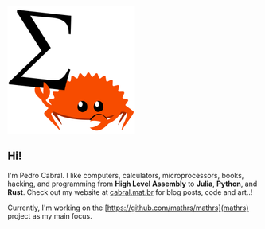 <img src="https://raw.githubusercontent.com/mathrs/mathrs/master/logo.png" width="256px" height="256px">

## Hi!

I'm Pedro Cabral. I like computers, calculators, microprocessors, books, hacking, and programming from **High Level Assembly** to **Julia**, **Python**, and **Rust**. Check out my website at [cabral.mat.br](cabral.mat.br) for blog posts, code and art..!

Currently, I'm working on the [https://github.com/mathrs/mathrs](mathrs) project as my main focus.
